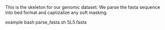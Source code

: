 This is the skeleton for our genomic dataset. We parse the fasta sequence into bed format and captizalize any soft masking.


example
bash parse_fasta.sh SL5.fasta